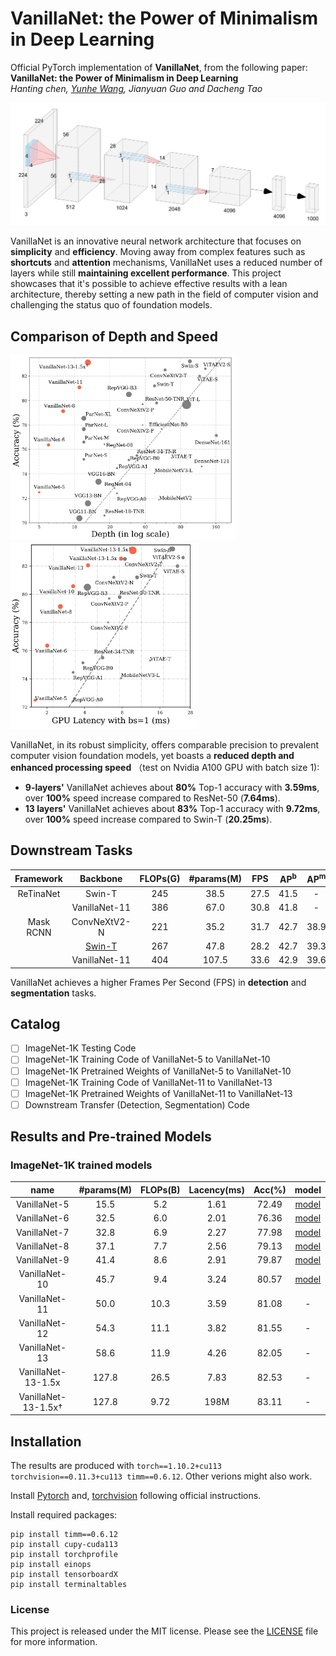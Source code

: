 # VanillaNet: the Power of Minimalism in Deep Learning 


Official PyTorch implementation of **VanillaNet**, from the following paper:\
**VanillaNet: the Power of Minimalism in Deep Learning**\
*Hanting chen, [Yunhe Wang](https://www.wangyunhe.site/), Jianyuan Guo and Dacheng Tao*

<img src="pic/structure.PNG" width="800px"/>

VanillaNet is an innovative neural network architecture that focuses on **simplicity** and **efficiency**. Moving away from complex features such as **shortcuts** and **attention** mechanisms, VanillaNet uses a reduced number of layers while still **maintaining excellent performance**. This project showcases that it's possible to achieve effective results with a lean architecture, thereby setting a new path in the field of computer vision and challenging the status quo of foundation models. 

## Comparison of Depth and Speed

<img src="pic/depth.PNG" width="360px"/> <img src="pic/speed.PNG" width="300px"/>

VanillaNet, in its robust simplicity, offers comparable precision to prevalent computer vision foundation models, yet boasts a **reduced depth and enhanced processing speed** （test on Nvidia A100 GPU with batch size 1):
- **9-layers'** VanillaNet achieves about **80%** Top-1 accuracy with **3.59ms**, over **100%** speed increase compared to ResNet-50 (**7.64ms**).
- **13 layers'** VanillaNet achieves about **83%** Top-1 accuracy with **9.72ms**, over **100%** speed increase compared to Swin-T (**20.25ms**).

## Downstream Tasks

| Framework | Backbone | FLOPs(G) | #params(M) | FPS | AP<sup>b</sup> | AP<sup>m</sup> |
|:---:|:---:|:---:|:---:| :---:|:---:|:---:|
| ReTinaNet | Swin-T| 245 | 38.5 | 27.5 | 41.5 | - |
|  | VanillaNet-11 | 386 | 67.0 | 30.8 | 41.8 | - |
| Mask RCNN | ConvNeXtV2-N | 221 | 35.2 | 31.7 | 42.7 | 38.9 |
|  | [Swin-T](https://github.com/open-mmlab/mmdetection/tree/main/configs/swin) | 267 | 47.8 | 28.2 | 42.7 | 39.3 |
|  | VanillaNet-11 | 404 | 107.5 | 33.6 | 42.9 | 39.6 |

VanillaNet achieves a higher Frames Per Second (FPS) in **detection** and **segmentation** tasks.



## Catalog
- [ ] ImageNet-1K Testing Code  
- [ ] ImageNet-1K Training Code of VanillaNet-5 to VanillaNet-10  
- [ ] ImageNet-1K Pretrained Weights of VanillaNet-5 to VanillaNet-10
- [ ] ImageNet-1K Training Code of VanillaNet-11 to VanillaNet-13
- [ ] ImageNet-1K Pretrained Weights of VanillaNet-11 to VanillaNet-13
- [ ] Downstream Transfer (Detection, Segmentation) Code

## Results and Pre-trained Models
### ImageNet-1K trained models

| name | #params(M) | FLOPs(B) | Lacency(ms) | Acc(%) | model |
|:---:|:---:|:---:|:---:| :---:|:---:|
| VanillaNet-5 | 15.5 | 5.2 | 1.61 | 72.49 | [model]() |
| VanillaNet-6 | 32.5 | 6.0 | 2.01 | 76.36 | [model]() |
| VanillaNet-7 | 32.8 | 6.9 | 2.27 | 77.98 | [model]() |
| VanillaNet-8 | 37.1 | 7.7 | 2.56 | 79.13 | [model]() |
| VanillaNet-9 | 41.4 | 8.6 | 2.91 | 79.87 | [model]() |
| VanillaNet-10 | 45.7 | 9.4 | 3.24 | 80.57 | [model]() |
| VanillaNet-11 | 50.0 | 10.3 | 3.59 | 81.08 | - |
| VanillaNet-12 | 54.3 | 11.1 | 3.82 | 81.55 | - |
| VanillaNet-13 | 58.6 | 11.9 | 4.26 | 82.05 | - |
| VanillaNet-13-1.5x | 127.8 | 26.5 | 7.83 | 82.53 | - |
| VanillaNet-13-1.5x&dagger; | 127.8 | 9.72 | 198M | 83.11 | - |

## Installation

The results are produced with `torch==1.10.2+cu113 torchvision==0.11.3+cu113 timm==0.6.12`. Other verions might also work.

Install [Pytorch](https://pytorch.org/) and, [torchvision](https://pytorch.org/vision/stable/index.html) following official instructions.

Install required packages:
```
pip install timm==0.6.12
pip install cupy-cuda113
pip install torchprofile
pip install einops
pip install tensorboardX
pip install terminaltables
```


### License
This project is released under the MIT license. Please see the [LICENSE](License) file for more information.
